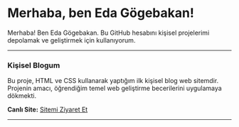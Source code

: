 # Merhaba, ben Eda Gögebakan!

Merhaba! Ben Eda Gögebakan. Bu GitHub hesabını kişisel projelerimi depolamak ve geliştirmek için kullanıyorum.

---

### Kişisel Blogum

Bu proje, HTML ve CSS kullanarak yaptığım ilk kişisel blog web sitemdir. Projenin amacı, öğrendiğim temel web geliştirme becerilerini uygulamaya dökmekti.

**Canlı Site:** [Sitemi Ziyaret Et](https://kisisel-blog-two.vercel.app/)

---

